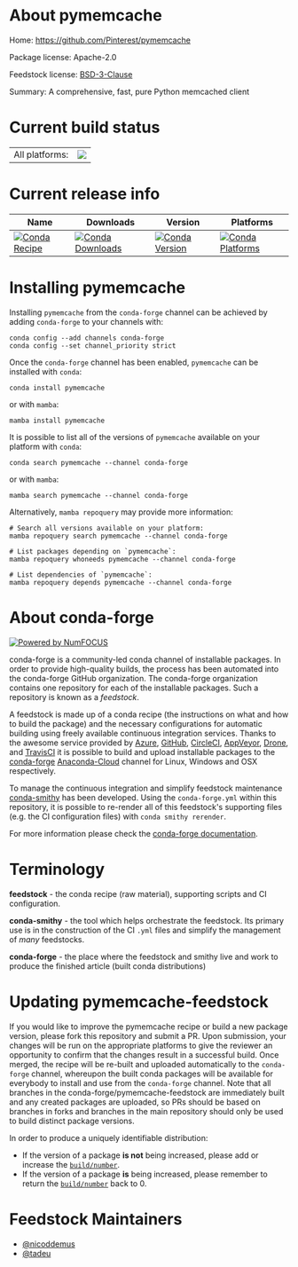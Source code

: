 About pymemcache
================

Home: https://github.com/Pinterest/pymemcache

Package license: Apache-2.0

Feedstock license: [BSD-3-Clause](https://github.com/conda-forge/pymemcache-feedstock/blob/main/LICENSE.txt)

Summary: A comprehensive, fast, pure Python memcached client

Current build status
====================


<table><tr><td>All platforms:</td>
    <td>
      <a href="https://dev.azure.com/conda-forge/feedstock-builds/_build/latest?definitionId=5699&branchName=main">
        <img src="https://dev.azure.com/conda-forge/feedstock-builds/_apis/build/status/pymemcache-feedstock?branchName=main">
      </a>
    </td>
  </tr>
</table>

Current release info
====================

| Name | Downloads | Version | Platforms |
| --- | --- | --- | --- |
| [![Conda Recipe](https://img.shields.io/badge/recipe-pymemcache-green.svg)](https://anaconda.org/conda-forge/pymemcache) | [![Conda Downloads](https://img.shields.io/conda/dn/conda-forge/pymemcache.svg)](https://anaconda.org/conda-forge/pymemcache) | [![Conda Version](https://img.shields.io/conda/vn/conda-forge/pymemcache.svg)](https://anaconda.org/conda-forge/pymemcache) | [![Conda Platforms](https://img.shields.io/conda/pn/conda-forge/pymemcache.svg)](https://anaconda.org/conda-forge/pymemcache) |

Installing pymemcache
=====================

Installing `pymemcache` from the `conda-forge` channel can be achieved by adding `conda-forge` to your channels with:

```
conda config --add channels conda-forge
conda config --set channel_priority strict
```

Once the `conda-forge` channel has been enabled, `pymemcache` can be installed with `conda`:

```
conda install pymemcache
```

or with `mamba`:

```
mamba install pymemcache
```

It is possible to list all of the versions of `pymemcache` available on your platform with `conda`:

```
conda search pymemcache --channel conda-forge
```

or with `mamba`:

```
mamba search pymemcache --channel conda-forge
```

Alternatively, `mamba repoquery` may provide more information:

```
# Search all versions available on your platform:
mamba repoquery search pymemcache --channel conda-forge

# List packages depending on `pymemcache`:
mamba repoquery whoneeds pymemcache --channel conda-forge

# List dependencies of `pymemcache`:
mamba repoquery depends pymemcache --channel conda-forge
```


About conda-forge
=================

[![Powered by
NumFOCUS](https://img.shields.io/badge/powered%20by-NumFOCUS-orange.svg?style=flat&colorA=E1523D&colorB=007D8A)](https://numfocus.org)

conda-forge is a community-led conda channel of installable packages.
In order to provide high-quality builds, the process has been automated into the
conda-forge GitHub organization. The conda-forge organization contains one repository
for each of the installable packages. Such a repository is known as a *feedstock*.

A feedstock is made up of a conda recipe (the instructions on what and how to build
the package) and the necessary configurations for automatic building using freely
available continuous integration services. Thanks to the awesome service provided by
[Azure](https://azure.microsoft.com/en-us/services/devops/), [GitHub](https://github.com/),
[CircleCI](https://circleci.com/), [AppVeyor](https://www.appveyor.com/),
[Drone](https://cloud.drone.io/welcome), and [TravisCI](https://travis-ci.com/)
it is possible to build and upload installable packages to the
[conda-forge](https://anaconda.org/conda-forge) [Anaconda-Cloud](https://anaconda.org/)
channel for Linux, Windows and OSX respectively.

To manage the continuous integration and simplify feedstock maintenance
[conda-smithy](https://github.com/conda-forge/conda-smithy) has been developed.
Using the ``conda-forge.yml`` within this repository, it is possible to re-render all of
this feedstock's supporting files (e.g. the CI configuration files) with ``conda smithy rerender``.

For more information please check the [conda-forge documentation](https://conda-forge.org/docs/).

Terminology
===========

**feedstock** - the conda recipe (raw material), supporting scripts and CI configuration.

**conda-smithy** - the tool which helps orchestrate the feedstock.
                   Its primary use is in the construction of the CI ``.yml`` files
                   and simplify the management of *many* feedstocks.

**conda-forge** - the place where the feedstock and smithy live and work to
                  produce the finished article (built conda distributions)


Updating pymemcache-feedstock
=============================

If you would like to improve the pymemcache recipe or build a new
package version, please fork this repository and submit a PR. Upon submission,
your changes will be run on the appropriate platforms to give the reviewer an
opportunity to confirm that the changes result in a successful build. Once
merged, the recipe will be re-built and uploaded automatically to the
`conda-forge` channel, whereupon the built conda packages will be available for
everybody to install and use from the `conda-forge` channel.
Note that all branches in the conda-forge/pymemcache-feedstock are
immediately built and any created packages are uploaded, so PRs should be based
on branches in forks and branches in the main repository should only be used to
build distinct package versions.

In order to produce a uniquely identifiable distribution:
 * If the version of a package **is not** being increased, please add or increase
   the [``build/number``](https://docs.conda.io/projects/conda-build/en/latest/resources/define-metadata.html#build-number-and-string).
 * If the version of a package **is** being increased, please remember to return
   the [``build/number``](https://docs.conda.io/projects/conda-build/en/latest/resources/define-metadata.html#build-number-and-string)
   back to 0.

Feedstock Maintainers
=====================

* [@nicoddemus](https://github.com/nicoddemus/)
* [@tadeu](https://github.com/tadeu/)

